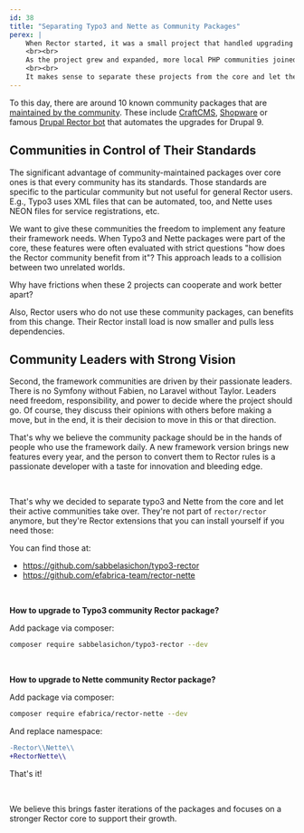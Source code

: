 ```yaml
---
id: 38
title: "Separating Typo3 and Nette as Community Packages"
perex: |
    When Rector started, it was a small project that handled upgrading a vast amount of PHP packages.
    <br><br>
    As the project grew and expanded, more local PHP communities joined with community packages that build custom rules on top Rector core.
    <br><br>
    It makes sense to separate these projects from the core and let the community handle them. Who does a better job at growing the vegetable than farmers themselves, right?
---
```




To this day, there are around 10 known community packages that are [maintained by the community](https://github.com/rectorphp/rector#empowered-by-rector-community-heart). These include [CraftCMS](https://github.com/craftcms/rector), [Shopware](https://github.com/FriendsOfShopware/shopware-rector) or famous [Drupal Rector bot](https://www.drupal.org/blog/accelerating-drupal-9-module-and-theme-readiness-with-automated-patches) that automates the upgrades for Drupal 9.

## Communities in Control of Their Standards

The significant advantage of community-maintained packages over core ones is that every community has its standards. Those standards are specific to the particular community but not useful for general Rector users. E.g., Typo3 uses XML files that can be automated, too, and Nette uses NEON files for service registrations, etc.

We want to give these communities the freedom to implement any feature their framework needs. When Typo3 and Nette packages were part of the core, these features were often evaluated with strict questions "how does the Rector community benefit from it"? This approach leads to a collision between two unrelated worlds.

Why have frictions when these 2 projects can cooperate and work better apart?

Also, Rector users who do not use these community packages, can benefits from this change. Their Rector install load is now smaller and pulls less dependencies.

## Community Leaders with Strong Vision

Second, the framework communities are driven by their passionate leaders. There is no Symfony without Fabien, no Laravel without Taylor. Leaders need freedom, responsibility, and power to decide where the project should go. Of course, they discuss their opinions with others before making a move, but in the end, it is their decision to move in this or that direction.

That's why we believe the community package should be in the hands of people who use the framework daily. A new framework version brings new features every year, and the person to convert them to Rector rules is a passionate developer with a taste for innovation and bleeding edge.

<br>

That's why we decided to separate typo3 and Nette from the core and let their active communities take over. They're not part of `rector/rector` anymore, but they're Rector extensions that you can install yourself if you need those:

You can find those at:

* https://github.com/sabbelasichon/typo3-rector
* https://github.com/efabrica-team/rector-nette

<br>

**How to upgrade to Typo3 community Rector package?**

Add package via composer:

```bash
composer require sabbelasichon/typo3-rector --dev
```

<br>

**How to upgrade to Nette community Rector package?**

Add package via composer:

```bash
composer require efabrica/rector-nette --dev
```

And replace namespace:

```diff
-Rector\\Nette\\
+RectorNette\\
```

That's it!

<br>

We believe this brings faster iterations of the packages and focuses on a stronger Rector core to support their growth.
